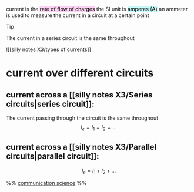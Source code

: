 current is the <mark style="background: #FFB8EBA6;">rate of flow of charges</mark>
the SI unit is <mark style="background: #ABF7F7A6;">amperes (A)</mark>
an ammeter is used to measure the current in a circuit at a certain point


> [!Tip] 
> The current in a series circuit is the same throughout

![[silly notes X3/types of currents]]

# current over different circuits
## current across a [[silly notes X3/Series circuits|series circuit]]:
The current passing through the circuit is the same throughout
$$
I_{e} = I_{1} = I_{2} = ...
$$

## current across a [[silly notes X3/Parallel circuits|parallel circuit]]:
$$
I_{e} = I_{1} + I _{2} + ...
$$


%%
[communication science](communication%20science.md)
%%